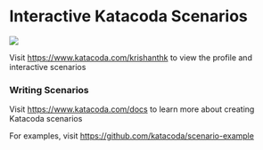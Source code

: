 # Interactive Katacoda Scenarios

[![](http://shields.katacoda.com/katacoda/krishanthk/count.svg)](https://www.katacoda.com/krishanthk "Get your profile on Katacoda.com")

Visit https://www.katacoda.com/krishanthk to view the profile and interactive scenarios

### Writing Scenarios
Visit https://www.katacoda.com/docs to learn more about creating Katacoda scenarios

For examples, visit https://github.com/katacoda/scenario-example

